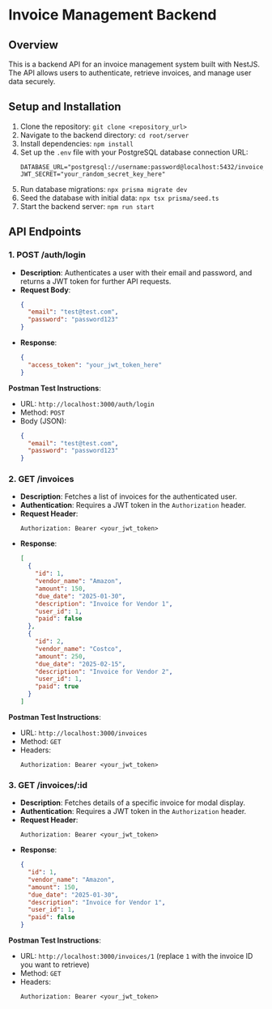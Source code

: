 # Invoice Management Backend

## Overview

This is a backend API for an invoice management system built with NestJS. The API allows users to authenticate, retrieve invoices, and manage user data securely.

## Setup and Installation

1. Clone the repository: ``git clone <repository_url>``
2. Navigate to the backend directory: ``cd root/server``
3. Install dependencies: ``npm install``
4. Set up the `.env` file with your PostgreSQL database connection URL:
    ```
    DATABASE_URL="postgresql://username:password@localhost:5432/invoice_app"
    JWT_SECRET="your_random_secret_key_here"
    ```
5. Run database migrations: ``npx prisma migrate dev``
6. Seed the database with initial data: ``npx tsx prisma/seed.ts``
7. Start the backend server: ``npm run start``

## API Endpoints

### 1. **POST /auth/login**  
   - **Description**: Authenticates a user with their email and password, and returns a JWT token for further API requests.
   - **Request Body**:
     ```json
     {
       "email": "test@test.com",
       "password": "password123"
     }
     ```
   - **Response**:
     ```json
     {
       "access_token": "your_jwt_token_here"
     }
     ```

   **Postman Test Instructions**:
   - URL: `http://localhost:3000/auth/login`
   - Method: `POST`
   - Body (JSON):
     ```json
     {
       "email": "test@test.com",
       "password": "password123"
     }
     ```

### 2. **GET /invoices**  
   - **Description**: Fetches a list of invoices for the authenticated user.
   - **Authentication**: Requires a JWT token in the `Authorization` header.
   - **Request Header**:
     ```
     Authorization: Bearer <your_jwt_token>
     ```
   - **Response**:
     ```json
     [
       {
         "id": 1,
         "vendor_name": "Amazon",
         "amount": 150,
         "due_date": "2025-01-30",
         "description": "Invoice for Vendor 1",
         "user_id": 1,
         "paid": false
       },
       {
         "id": 2,
         "vendor_name": "Costco",
         "amount": 250,
         "due_date": "2025-02-15",
         "description": "Invoice for Vendor 2",
         "user_id": 1,
         "paid": true
       }
     ]
     ```

   **Postman Test Instructions**:
   - URL: `http://localhost:3000/invoices`
   - Method: `GET`
   - Headers:
     ```
     Authorization: Bearer <your_jwt_token>
     ```

### 3. **GET /invoices/:id**  
   - **Description**: Fetches details of a specific invoice for modal display.
   - **Authentication**: Requires a JWT token in the `Authorization` header.
   - **Request Header**:
     ```
     Authorization: Bearer <your_jwt_token>
     ```
   - **Response**:
     ```json
     {
       "id": 1,
       "vendor_name": "Amazon",
       "amount": 150,
       "due_date": "2025-01-30",
       "description": "Invoice for Vendor 1",
       "user_id": 1,
       "paid": false
     }
     ```

   **Postman Test Instructions**:
   - URL: `http://localhost:3000/invoices/1` (replace `1` with the invoice ID you want to retrieve)
   - Method: `GET`
   - Headers:
     ```
     Authorization: Bearer <your_jwt_token>
     ```